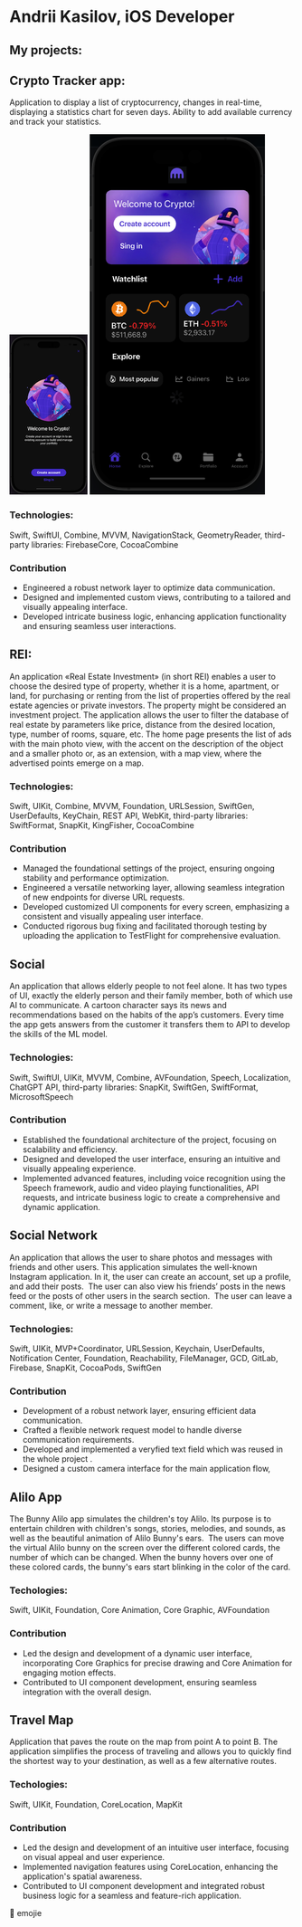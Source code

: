  # Andrii Kasilov, iOS Developer
## My projects:
## Crypto Tracker app: 
Application to display a list of cryptocurrency, changes in real-time, displaying a statistics chart for seven days. Ability to add available currency and track your statistics.

![Here is the first image from my github Assets file](https://github.com/aviator67x/Andrii_Kasilov_iOS_Developer/blob/master/cryptoShot11.png)
![Here is the second one](https://github.com/aviator67x/Andrii_Kasilov_iOS_Developer/blob/master/cryptoShot2.png)

### Technologies:
Swift, SwiftUI, Combine, MVVM, NavigationStack, GeometryReader, third-party libraries: FirebaseCore, CocoaCombine
### Contribution
- Engineered a robust network layer to optimize data communication.
- Designed and implemented custom views, contributing to a tailored and visually appealing interface.
- Developed intricate business logic, enhancing application functionality and ensuring seamless user interactions.
## REI:
An application «Real Estate Investment» (in short REI) enables a user to choose the desired type of property, whether it is a home, apartment, or land, for purchasing or renting from the list of properties offered by the real estate agencies or private investors. The property might be considered an investment project. The application allows the user to filter the database of real estate by parameters like price, distance from the desired location, type, number of rooms, square, etc. The home page presents the list of ads with the main photo view, with the accent on the description of the object and a smaller photo or, as an extension, with a map view, where the advertised points emerge on a map.
### Technologies:
Swift, UlKit, Combine, MVVM, Foundation, URLSession, SwiftGen, UserDefaults, KeyChain, REST API, WebKit, third-party libraries: SwiftFormat, SnapKit, KingFisher, CocoaCombine
### Contribution
- Managed the foundational settings of the project, ensuring ongoing stability and performance optimization.
- Engineered a versatile networking layer, allowing seamless integration of new endpoints for diverse URL requests.
- Developed customized UI components for every screen, emphasizing a consistent and visually appealing user interface.
- Conducted rigorous bug fixing and facilitated thorough testing by uploading the application to TestFlight for comprehensive evaluation.
## Social
An application that allows elderly people to not feel alone.  It has two types of UI, exactly the elderly person and their family member, both of which use AI to communicate. A cartoon character says its news and recommendations based on the habits of the app’s customers. Every time the app gets answers from the customer it transfers them to API to develop the skills of the ML model.
### Technologies:
Swift, SwiftUI, UIKit, MVVM, Combine, AVFoundation, Speech, Localization, ChatGPT API, third-party libraries: SnapKit, SwiftGen, SwiftFormat, MicrosoftSpeech
### Contribution
- Established the foundational architecture of the project, focusing on scalability and efficiency.
- Designed and developed the user interface, ensuring an intuitive and visually appealing experience.
- Implemented advanced features, including voice recognition using the Speech framework, audio and video playing functionalities, API requests, and intricate business logic to create a comprehensive and dynamic application.
## Social Network
An application that allows the user to share photos and messages with friends and other users. This application simulates the well-known Instagram application. In it, the user can create an account, set up a profile, and add their posts.  The user can also view his friends’ posts in the news feed or the posts of other users in the search section.  The user can leave a comment, like, or write a message to another member. 
### Technologies:
Swift, UIKit, MVP+Coordinator, URLSession, Keychain, UserDefaults, Notification Center, Foundation, Reachability, FileManager, GCD, GitLab, Firebase, SnapKit, CocoaPods, SwiftGen 
### Contribution
- Development of a robust network layer, ensuring efficient data communication.
- Crafted a flexible network request model to handle diverse communication requirements.
- Developed and implemented a veryfied text field which was reused in the whole project .
- Designed a custom camera interface for the main application flow,
## Alilo App
The Bunny Alilo app simulates the children's toy Alilo. Its purpose is to entertain children with children's songs, stories, melodies, and sounds, as well as the beautiful animation of Alilo Bunny's ears.  The users can move the virtual Alilo bunny on the screen over the different colored cards, the number of which can be changed. When the bunny hovers over one of these colored cards, the bunny's ears start blinking in the color of the card. 
### Techologies:
Swift, UIKit, Foundation, Core Animation, Core Graphic, AVFoundation 
### Contribution
- Led the design and development of a dynamic user interface, incorporating Core Graphics for precise drawing and Core Animation for engaging motion effects.
- Contributed to UI component development, ensuring seamless integration with the overall design.
## Travel Map
Application that paves the route on the map from point A to point B. The application simplifies the process of traveling and allows you to quickly find the shortest way to your destination, as well as a few alternative routes. 
### Techologies:
Swift, UIKit, Foundation, CoreLocation, MapKit 
### Contribution
- Led the design and development of an intuitive user interface, focusing on visual appeal and user experience.
- Implemented navigation features using CoreLocation, enhancing the application's spatial awareness.
- Contributed to UI component development and integrated robust business logic for a seamless and feature-rich application.


:nauseated_face: emojie

